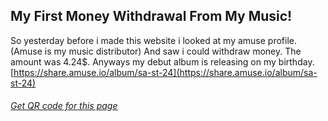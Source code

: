 ## My First Money Withdrawal From My Music!
So yesterday before i made this website i looked at my amuse profile. (Amuse is my music distributor) And saw i could withdraw money. 
The amount was 4.24$. Anyways my debut album is releasing on my birthday. [https://share.amuse.io/album/sa-st-24](https://share.amuse.io/album/sa-st-24)
###### [Get QR code for this page](https://sastofficial.github.io/assets/img/qr/1amuse.png)
